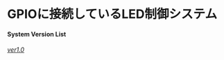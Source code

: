 # GPIOに接続しているLED制御システム

#### System Version List
###### [ver1.0](https://github.com/kazu71/python/tree/main/raspberrypi/GPIO_LED_Control/Ver1.0)

